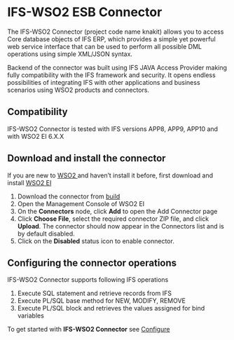 # IFS-WSO2 ESB Connector
The IFS-WSO2 Connector (project code name knakit) allows you to access Core database objects of IFS ERP, which provides a simple yet powerful web service interface that can be used to perform all possible DML operations using simple XML/JSON syntax.

Backend of the connector was built using IFS JAVA Access Provider making fully compatibility with the IFS framework and security. It opens endless possibilities of integrating IFS with other applications and business scenarios using WSO2 products and connectors.

## Compatibility
IFS-WSO2 Connector is tested with IFS versions APP8, APP9, APP10 and with WSO2 EI 6.X.X

## Download and install the connector
If you are new to [WSO2 ]( https://wso2.com/)and haven’t install it before, first download and install [WSO2 EI]( https://wso2.com/integration/)
1. Download the connector from [build](build/knakitifs-connector-1.0.0.zip)
2. Open the Management Console of WSO2 EI
3. On the **Connectors** node, click **Add** to open the Add Connector page
4. Click **Choose File**, select the required connector ZIP file, and click **Upload**.  The connector should now appear in the Connectors list and is by default disabled.
5. Click on the **Disabled** status icon to enable connector.

## Configuring the connector operations
IFS-WSO2 Connector supports following IFS operations 
1.	Execute SQL statement and retrieve records from IFS
2.	Execute PL/SQL base method for NEW, MODIFY, REMOVE
3.	Execute PL/SQL block and retrieves the values assigned for bind variables

To get started with **IFS-WSO2 Connector** see [Configure]( doc/config.md)



